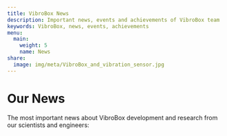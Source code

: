 ```yaml
---
title: VibroBox News
description: Important news, events and achievements of VibroBox team
keywords: VibroBox, news, events, achievements
menu:
  main:
    weight: 5
    name: News
share:
  image: img/meta/VibroBox_and_vibration_sensor.jpg
---
```


# Our News

The most important news about VibroBox development and research from our scientists and engineers:
